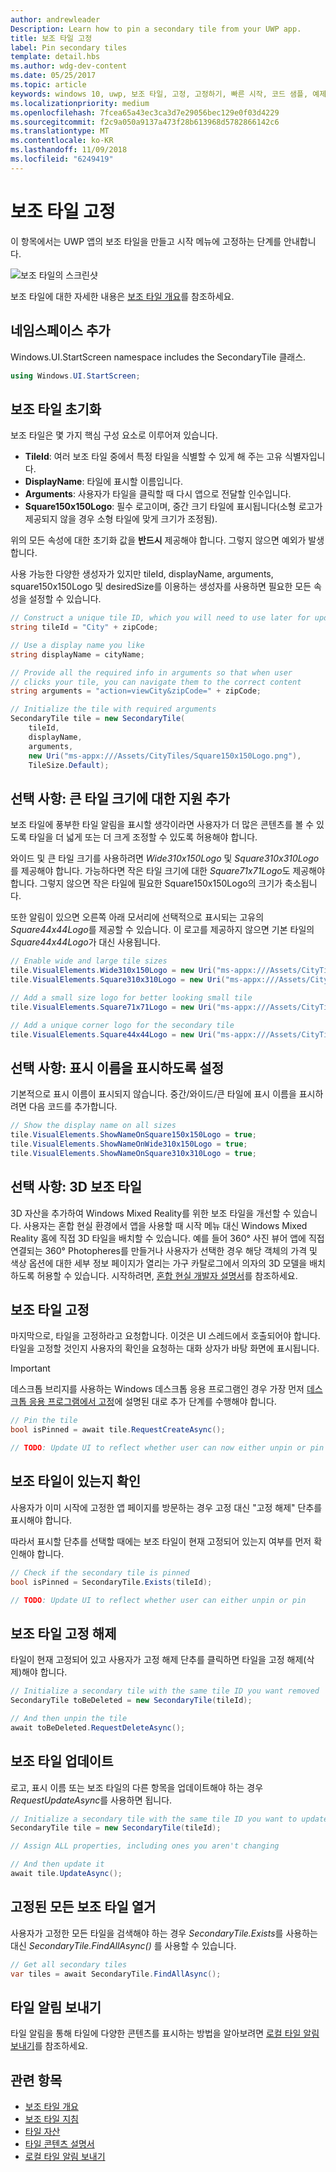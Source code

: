 ```yaml
---
author: andrewleader
Description: Learn how to pin a secondary tile from your UWP app.
title: 보조 타일 고정
label: Pin secondary tiles
template: detail.hbs
ms.author: wdg-dev-content
ms.date: 05/25/2017
ms.topic: article
keywords: windows 10, uwp, 보조 타일, 고정, 고정하기, 빠른 시작, 코드 샘플, 예제, 보조타일
ms.localizationpriority: medium
ms.openlocfilehash: 7fcea65a43ec3ca3d7e29056bec129e0f03d4229
ms.sourcegitcommit: f2c9a050a9137a473f28b613968d5782866142c6
ms.translationtype: MT
ms.contentlocale: ko-KR
ms.lasthandoff: 11/09/2018
ms.locfileid: "6249419"
---
```

# <a name="pin-secondary-tiles"></a>보조 타일 고정


이 항목에서는 UWP 앱의 보조 타일을 만들고 시작 메뉴에 고정하는 단계를 안내합니다.

![보조 타일의 스크린샷](images/secondarytiles.png)

보조 타일에 대한 자세한 내용은 [보조 타일 개요](secondary-tiles.md)를 참조하세요.


## <a name="add-namespace"></a>네임스페이스 추가

Windows.UI.StartScreen namespace includes the SecondaryTile 클래스.

```csharp
using Windows.UI.StartScreen;
```


## <a name="initialize-the-secondary-tile"></a>보조 타일 초기화

보조 타일은 몇 가지 핵심 구성 요소로 이루어져 있습니다.

* **TileId**: 여러 보조 타일 중에서 특정 타일을 식별할 수 있게 해 주는 고유 식별자입니다.
* **DisplayName**: 타일에 표시할 이름입니다.
* **Arguments**: 사용자가 타일을 클릭할 때 다시 앱으로 전달할 인수입니다.
* **Square150x150Logo**: 필수 로고이며, 중간 크기 타일에 표시됩니다(소형 로고가 제공되지 않을 경우 소형 타일에 맞게 크기가 조정됨).

위의 모든 속성에 대한 초기화 값을 **반드시** 제공해야 합니다. 그렇지 않으면 예외가 발생합니다.

사용 가능한 다양한 생성자가 있지만 tileId, displayName, arguments, square150x150Logo 및 desiredSize를 이용하는 생성자를 사용하면 필요한 모든 속성을 설정할 수 있습니다.

```csharp
// Construct a unique tile ID, which you will need to use later for updating the tile
string tileId = "City" + zipCode;

// Use a display name you like
string displayName = cityName;

// Provide all the required info in arguments so that when user
// clicks your tile, you can navigate them to the correct content
string arguments = "action=viewCity&zipCode=" + zipCode;

// Initialize the tile with required arguments
SecondaryTile tile = new SecondaryTile(
    tileId,
    displayName,
    arguments,
    new Uri("ms-appx:///Assets/CityTiles/Square150x150Logo.png"),
    TileSize.Default);
```


## <a name="optional-add-support-for-larger-tile-sizes"></a>선택 사항: 큰 타일 크기에 대한 지원 추가

보조 타일에 풍부한 타일 알림을 표시할 생각이라면 사용자가 더 많은 콘텐츠를 볼 수 있도록 타일을 더 넓게 또는 더 크게 조정할 수 있도록 허용해야 합니다.

와이드 및 큰 타일 크기를 사용하려면 *Wide310x150Logo* 및 *Square310x310Logo*를 제공해야 합니다. 가능하다면 작은 타일 크기에 대한 *Square71x71Logo*도 제공해야 합니다. 그렇지 않으면 작은 타일에 필요한 Square150x150Logo의 크기가 축소됩니다.

또한 알림이 있으면 오른쪽 아래 모서리에 선택적으로 표시되는 고유의 *Square44x44Logo*를 제공할 수 있습니다. 이 로고를 제공하지 않으면 기본 타일의 *Square44x44Logo*가 대신 사용됩니다.

```csharp
// Enable wide and large tile sizes
tile.VisualElements.Wide310x150Logo = new Uri("ms-appx:///Assets/CityTiles/Wide310x150Logo.png");
tile.VisualElements.Square310x310Logo = new Uri("ms-appx:///Assets/CityTiles/Square310x310Logo.png");

// Add a small size logo for better looking small tile
tile.VisualElements.Square71x71Logo = new Uri("ms-appx:///Assets/CityTiles/Square71x71Logo.png");

// Add a unique corner logo for the secondary tile
tile.VisualElements.Square44x44Logo = new Uri("ms-appx:///Assets/CityTiles/Square44x44Logo.png");
```


## <a name="optional-enable-showing-the-display-name"></a>선택 사항: 표시 이름을 표시하도록 설정

기본적으로 표시 이름이 표시되지 않습니다. 중간/와이드/큰 타일에 표시 이름을 표시하려면 다음 코드를 추가합니다.

```csharp
// Show the display name on all sizes
tile.VisualElements.ShowNameOnSquare150x150Logo = true;
tile.VisualElements.ShowNameOnWide310x150Logo = true;
tile.VisualElements.ShowNameOnSquare310x310Logo = true;
```


## <a name="optional-3d-secondary-tiles"></a>선택 사항: 3D 보조 타일
3D 자산을 추가하여 Windows Mixed Reality를 위한 보조 타일을 개선할 수 있습니다. 사용자는 혼합 현실 환경에서 앱을 사용할 때 시작 메뉴 대신 Windows Mixed Reality 홈에 직접 3D 타일을 배치할 수 있습니다. 예를 들어 360° 사진 뷰어 앱에 직접 연결되는 360° Photopheres를 만들거나 사용자가 선택한 경우 해당 객체의 가격 및 색상 옵션에 대한 세부 정보 페이지가 열리는 가구 카탈로그에서 의자의 3D 모델을 배치하도록 허용할 수 있습니다. 시작하려면, [혼합 현실 개발자 설명서](https://developer.microsoft.com/windows/mixed-reality/implementing_3d_deep_links_for_your_app_in_the_windows_mixed_reality_home)를 참조하세요.



## <a name="pin-the-secondary-tile"></a>보조 타일 고정

마지막으로, 타일을 고정하라고 요청합니다. 이것은 UI 스레드에서 호출되어야 합니다. 타일을 고정할 것인지 사용자의 확인을 요청하는 대화 상자가 바탕 화면에 표시됩니다.

> [!IMPORTANT]
> 데스크톱 브리지를 사용하는 Windows 데스크톱 응용 프로그램인 경우 가장 먼저 [데스크톱 응용 프로그램에서 고정](secondary-tiles-desktop-pinning.md)에 설명된 대로 추가 단계를 수행해야 합니다.

```csharp
// Pin the tile
bool isPinned = await tile.RequestCreateAsync();

// TODO: Update UI to reflect whether user can now either unpin or pin
```


## <a name="check-if-a-secondary-tile-exists"></a>보조 타일이 있는지 확인

사용자가 이미 시작에 고정한 앱 페이지를 방문하는 경우 고정 대신 "고정 해제" 단추를 표시해야 합니다.

따라서 표시할 단추를 선택할 때에는 보조 타일이 현재 고정되어 있는지 여부를 먼저 확인해야 합니다.

```csharp
// Check if the secondary tile is pinned
bool isPinned = SecondaryTile.Exists(tileId);

// TODO: Update UI to reflect whether user can either unpin or pin
```


## <a name="unpinning-a-secondary-tile"></a>보조 타일 고정 해제

타일이 현재 고정되어 있고 사용자가 고정 해제 단추를 클릭하면 타일을 고정 해제(삭제)해야 합니다.

```csharp
// Initialize a secondary tile with the same tile ID you want removed
SecondaryTile toBeDeleted = new SecondaryTile(tileId);

// And then unpin the tile
await toBeDeleted.RequestDeleteAsync();
```


## <a name="updating-a-secondary-tile"></a>보조 타일 업데이트

로고, 표시 이름 또는 보조 타일의 다른 항목을 업데이트해야 하는 경우 *RequestUpdateAsync*를 사용하면 됩니다.

```csharp
// Initialize a secondary tile with the same tile ID you want to update
SecondaryTile tile = new SecondaryTile(tileId);

// Assign ALL properties, including ones you aren't changing

// And then update it
await tile.UpdateAsync();
```


## <a name="enumerating-all-pinned-secondary-tiles"></a>고정된 모든 보조 타일 열거

사용자가 고정한 모든 타일을 검색해야 하는 경우 *SecondaryTile.Exists*를 사용하는 대신 *SecondaryTile.FindAllAsync()* 를 사용할 수 있습니다.

```csharp
// Get all secondary tiles
var tiles = await SecondaryTile.FindAllAsync();
```


## <a name="send-a-tile-notification"></a>타일 알림 보내기

타일 알림을 통해 타일에 다양한 콘텐츠를 표시하는 방법을 알아보려면 [로컬 타일 알림 보내기](sending-a-local-tile-notification.md)를 참조하세요.


## <a name="related"></a>관련 항목

* [보조 타일 개요](secondary-tiles.md)
* [보조 타일 지침](secondary-tiles-guidance.md)
* [타일 자산](app-assets.md)
* [타일 콘텐츠 설명서](create-adaptive-tiles.md)
* [로컬 타일 알림 보내기](sending-a-local-tile-notification.md)
